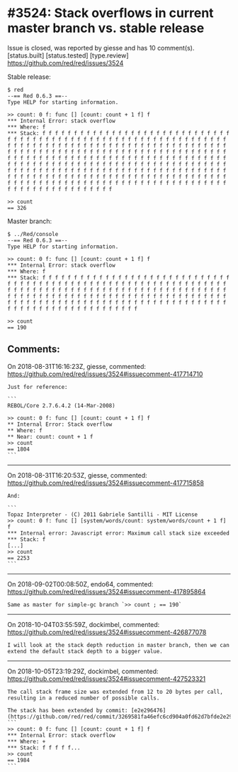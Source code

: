 
#3524: Stack overflows in current master branch vs. stable release
================================================================================
Issue is closed, was reported by giesse and has 10 comment(s).
[status.built] [status.tested] [type.review]
<https://github.com/red/red/issues/3524>

Stable release:

```
$ red
--== Red 0.6.3 ==-- 
Type HELP for starting information. 

>> count: 0 f: func [] [count: count + 1 f] f
*** Internal Error: stack overflow
*** Where: f
*** Stack: f f f f f f f f f f f f f f f f f f f f f f f f f f f f f f f f f f f f f f f f f f f f f f f f f f f f f f f f f f f f f f f f f f f f f f f f f f f f f f f f f f f f f f f f f f f f f f f f f f f f f f f f f f f f f f f f f f f f f f f f f f f f f f f f f f f f f f f f f f f f f f f f f f f f f f f f f f f f f f f f f f f f f f f f f f f f f f f f f f f f f f f f f f f f f f f f f f f f f f f f f f f f f f f f f f f f f f f f f f f f f f f f f f f f f f f f f f f f f f f f f f f f f f f f f f f f f f f f f f f f f f f f f f f f f f f f f f f f f f f f f f f f f f f f f f f f f f f f f f f f f f f f f f f f f f f f f f f f f f f f f f f f f f f  

>> count
== 326
```

Master branch:

```
$ ../Red/console 
--== Red 0.6.3 ==-- 
Type HELP for starting information. 

>> count: 0 f: func [] [count: count + 1 f] f
*** Internal Error: stack overflow
*** Where: f
*** Stack: f f f f f f f f f f f f f f f f f f f f f f f f f f f f f f f f f f f f f f f f f f f f f f f f f f f f f f f f f f f f f f f f f f f f f f f f f f f f f f f f f f f f f f f f f f f f f f f f f f f f f f f f f f f f f f f f f f f f f f f f f f f f f f f f f f f f f f f f f f f f f f f f f f f f f f f f f f f f f f f f f f f f f f f f f f f f f f f f f f f f f f f f f f f f f f f  

>> count
== 190
```


Comments:
--------------------------------------------------------------------------------

On 2018-08-31T16:16:23Z, giesse, commented:
<https://github.com/red/red/issues/3524#issuecomment-417714710>

    Just for reference:
    
    ```
    REBOL/Core 2.7.6.4.2 (14-Mar-2008)
    
    >> count: 0 f: func [] [count: count + 1 f] f
    ** Internal Error: Stack overflow
    ** Where: f
    ** Near: count: count + 1 f
    >> count
    == 1804
    ```

--------------------------------------------------------------------------------

On 2018-08-31T16:20:53Z, giesse, commented:
<https://github.com/red/red/issues/3524#issuecomment-417715858>

    And:
    
    ```
    Topaz Interpreter - (C) 2011 Gabriele Santilli - MIT License
    >> count: 0 f: func [] [system/words/count: system/words/count + 1 f] f
    *** Internal error: Javascript error: Maximum call stack size exceeded
    *** Stack: f
    [...]
    >> count
    == 2253
    ```

--------------------------------------------------------------------------------

On 2018-09-02T00:08:50Z, endo64, commented:
<https://github.com/red/red/issues/3524#issuecomment-417895864>

    Same as master for simple-gc branch `>> count ; == 190`

--------------------------------------------------------------------------------

On 2018-10-04T03:55:59Z, dockimbel, commented:
<https://github.com/red/red/issues/3524#issuecomment-426877078>

    I will look at the stack depth reduction in master branch, then we can extend the default stack depth to a bigger value.

--------------------------------------------------------------------------------

On 2018-10-05T23:19:29Z, dockimbel, commented:
<https://github.com/red/red/issues/3524#issuecomment-427523321>

    The call stack frame size was extended from 12 to 20 bytes per call, resulting in a reduced number of possible calls.
    
    The stack has been extended by commit: [e2e296476](https://github.com/red/red/commit/3269581fa46efc6cd904a0fd62d7bfde2e296476):
    ```
    >> count: 0 f: func [] [count: count + 1 f] f
    *** Internal Error: stack overflow
    *** Where: +
    *** Stack: f f f f f...
    >> count
    == 1984
    ```

